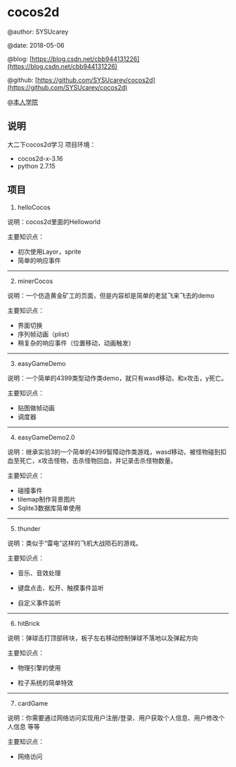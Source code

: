 # cocos2d

@author: SYSUcarey

@date: 2018-05-06

@blog: [https://blog.csdn.net/cbb944131226](https://blog.csdn.net/cbb944131226) 

@github: [https://github.com/SYSUcarey/cocos2d](https://github.com/SYSUcarey/cocos2d)

@[本人学院](http://sdcs.sysu.edu.cn/) 

## 说明

大二下cocos2d学习
项目环境：
-  cocos2d-x-3.16
-  python 2.7.15

## 项目

1. helloCocos

说明：cocos2d里面的Helloworld

主要知识点：

* 初次使用Layor，sprite
* 简单的响应事件

***

2. minerCocos

说明：一个仿造黄金矿工的页面，但是内容却是简单的老鼠飞来飞去的demo

主要知识点：
* 界面切换
* 序列帧动画（plist）
* 稍复杂的响应事件（位置移动，动画触发）

***
3. easyGameDemo

说明：一个简单的4399类型动作类demo，就只有wasd移动，和x攻击，y死亡。

主要知识点：
* 贴图做帧动画
* 调度器

***

4. easyGameDemo2.0

说明：继承实验3的一个简单的4399智障动作类游戏，wasd移动，被怪物碰到扣血至死亡，x攻击怪物，击杀怪物回血，并记录击杀怪物数量。

主要知识点：
* 碰撞事件
* tilemap制作背景图片
* Sqlite3数据库简单使用

***

5. thunder

说明：类似于“雷电”这样的飞机大战陨石的游戏。

主要知识点：
- 音乐、音效处理

- 键盘点击、松开、触摸事件监听

- 自定义事件监听

***

6. hitBrick

说明：弹球击打顶部砖块，板子左右移动控制弹球不落地以及弹起方向

主要知识点：
-  物理引擎的使用

- 粒子系统的简单特效

***

7. cardGame

说明：你需要通过网络访问实现用户注册/登录、用户获取个人信息、用户修改个人信息 等等

主要知识点：
-  网络访问

